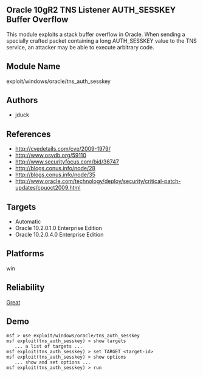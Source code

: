## Oracle 10gR2 TNS Listener AUTH_SESSKEY Buffer Overflow

This module exploits a stack buffer overflow in Oracle. When 
sending a specially crafted packet containing a long 
AUTH_SESSKEY value to the TNS service, an attacker may be 
able to execute arbitrary code.


## Module Name
exploit/windows/oracle/tns_auth_sesskey

## Authors
* jduck


## References
* http://cvedetails.com/cve/2009-1979/
* http://www.osvdb.org/59110
* http://www.securityfocus.com/bid/36747
* http://blogs.conus.info/node/28
* http://blogs.conus.info/node/35
* http://www.oracle.com/technology/deploy/security/critical-patch-updates/cpuoct2009.html



## Targets
* Automatic
* Oracle 10.2.0.1.0 Enterprise Edition
* Oracle 10.2.0.4.0 Enterprise Edition


## Platforms
win

## Reliability
[Great](https://github.com/rapid7/metasploit-framework/wiki/Exploit-Ranking)

## Demo

```
msf > use exploit/windows/oracle/tns_auth_sesskey
msf exploit(tns_auth_sesskey) > show targets
   ... a list of targets ...
msf exploit(tns_auth_sesskey) > set TARGET <target-id>
msf exploit(tns_auth_sesskey) > show options
   ... show and set options ...
msf exploit(tns_auth_sesskey) > run
```
    
    